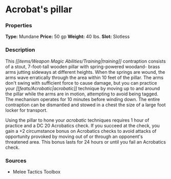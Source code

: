 ﻿---
Title: "Acrobat's pillar"
Type: "Mundane"
Price: "50 gp"
Weight: "40 lbs."
Slot: "Slotless"
Description: |
  "This training contraption consists of a stout, 7-foot-tall wooden pillar with spring-powered woodand- brass arms jutting sideways at different heights. When the springs are wound, the arms wave erratically through the area within 10 feet of the pillar. The arms don't swing with sufficient force to cause damage, but you can practice your acrobatic technique by moving up to and around the pillar while the arms are in motion, attempting to avoid being tagged. The mechanism operates for 10 minutes before winding down. The entire contraption can be dismantled and stowed in a chest the size of a large foot locker for transport.
  Using the pillar to hone your acrobatic techniques requires 1 hour of practice and a DC 20 Acrobatics check. If you succeed at the check, you gain a +2 circumstance bonus on Acrobatics checks to avoid attacks of opportunity provoked by moving out of or through an opponent's threatened area. This bonus lasts for 24 hours or until you fail an Acrobatics check."
Sources: "['Melee Tactics Toolbox']"
---

# Acrobat's pillar

### Properties

**Type:** Mundane **Price:** 50 gp **Weight:** 40 lbs. **Slot:** Slotless

### Description

This _[[items/Weapon Magic Abilities/Training|training]]_ contraption consists of a stout, 7-foot-tall wooden pillar with spring-powered woodand- brass arms jutting sideways at different heights. When the springs are wound, the arms wave erratically through the area within 10 feet of the pillar. The arms don't swing with sufficient force to cause damage, but you can practice your _[[feats/Acrobatic|acrobatic]]_ technique by moving up to and around the pillar while the arms are in motion, attempting to avoid being tagged. The mechanism operates for 10 minutes before winding down. The entire contraption can be dismantled and stowed in a chest the size of a large foot locker for transport.

Using the pillar to hone your _acrobatic_ techniques requires 1 hour of practice and a DC 20 Acrobatics check. If you succeed at the check, you gain a +2 circumstance bonus on Acrobatics checks to avoid attacks of opportunity provoked by moving out of or through an opponent's threatened area. This bonus lasts for 24 hours or until you fail an Acrobatics check.

### Sources

* Melee Tactics Toolbox